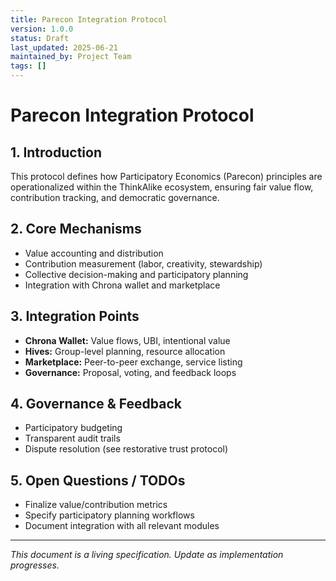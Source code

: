 ```yaml
---
title: Parecon Integration Protocol
version: 1.0.0
status: Draft
last_updated: 2025-06-21
maintained_by: Project Team
tags: []
---
```


# Parecon Integration Protocol

## 1. Introduction
This protocol defines how Participatory Economics (Parecon) principles are operationalized within the ThinkAlike ecosystem, ensuring fair value flow, contribution tracking, and democratic governance.

## 2. Core Mechanisms
- Value accounting and distribution
- Contribution measurement (labor, creativity, stewardship)
- Collective decision-making and participatory planning
- Integration with Chrona wallet and marketplace

## 3. Integration Points
- **Chrona Wallet:** Value flows, UBI, intentional value
- **Hives:** Group-level planning, resource allocation
- **Marketplace:** Peer-to-peer exchange, service listing
- **Governance:** Proposal, voting, and feedback loops

## 4. Governance & Feedback
- Participatory budgeting
- Transparent audit trails
- Dispute resolution (see restorative trust protocol)

## 5. Open Questions / TODOs
- Finalize value/contribution metrics
- Specify participatory planning workflows
- Document integration with all relevant modules

---
*This document is a living specification. Update as implementation progresses.*
